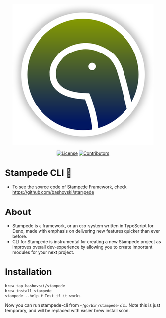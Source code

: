 <p align="center">
  <img alt="Stampede" src="assets/logo.svg" />
</p>

<p align="center">
<a href="https://img.shields.io/badge/license-MIT-%23339933"><img src="https://img.shields.io/badge/license-MIT-%23339933" alt="License"></a>
<a href="https://img.shields.io/github/contributors/bashovski/stampede-cli?color=%23011762"><img src="https://img.shields.io/github/contributors/bashovski/stampede-cli?color=%23011762" alt="Contributors"></a>
</p>

# Stampede CLI 🦕
- To see the source code of Stampede Framework, check https://github.com/bashovski/stampede

# About
- Stampede is a framework, or an eco-system written in TypeScript for Deno, made with emphasis on delivering new features quicker than ever before.
- CLI for Stampede is instrumental for creating a new Stampede project as improves overall dev-experience by allowing you to create important modules for your next project.

# Installation

```shell script
brew tap bashovski/stampede
brew install stampede
stampede --help # Test if it works
```

Now you can run stampede-cli from ```~/go/bin/stampede-cli```.
Note this is just temporary, and will be replaced with easier brew install soon.